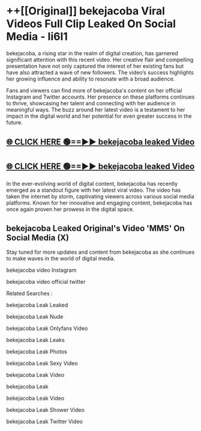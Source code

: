 # ++[[Original]] bekejacoba Viral Videos Full Clip Leaked On Social Media - li6l1<br>

bekejacoba, a rising star in the realm of digital creation, has garnered significant attention with this recent video. Her creative flair and compelling presentation have not only captured the interest of her existing fans but have also attracted a wave of new followers. The video’s success highlights her growing influence and ability to resonate with a broad audience.

Fans and viewers can find more of bekejacoba's content on her official Instagram and Twitter accounts. Her presence on these platforms continues to thrive, showcasing her talent and connecting with her audience in meaningful ways. The buzz around her latest video is a testament to her impact in the digital world and her potential for even greater success in the future.


## [🌐 CLICK HERE 🟢==►► bekejacoba leaked Video ](https://onlyclips.site?title=bekejacoba&ref=git)

## [🌐 CLICK HERE 🟢==►► bekejacoba leaked Video ](https://onlyclips.site?title=bekejacoba&ref=git)


In the ever-evolving world of digital content, bekejacoba has recently emerged as a standout figure with her latest viral video. The video has taken the internet by storm, captivating viewers across various social media platforms. Known for her innovative and engaging content, bekejacoba has once again proven her prowess in the digital space.



## bekejacoba L𝚎aked Original's Video 'MMS' On Social Media (X)


Stay tuned for more updates and content from bekejacoba as she continues to make waves in the world of digital media.

bekejacoba video Instagram

bekejacoba video official twitter


Related Searches :

bekejacoba Leak Leaked

bekejacoba Leak Nude

bekejacoba Leak Onlyfans Video

bekejacoba Leak Leaks

bekejacoba Leak Photos

bekejacoba Leak Sexy Video

bekejacoba Leak Video

bekejacoba Leak

bekejacoba Leak Video

bekejacoba Leak Shower Video

bekejacoba Leak Twitter Video


